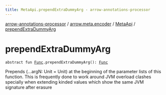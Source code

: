 ```yaml
---
title: MetaApi.prependExtraDummyArg - arrow-annotations-processor
---
```


[arrow-annotations-processor](../../index.html) / [arrow.meta.encoder](../index.html) / [MetaApi](index.html) / [prependExtraDummyArg](./prepend-extra-dummy-arg.html)

# prependExtraDummyArg

`abstract fun `[`Func`](../../arrow.meta.ast/-func/index.html)`.prependExtraDummyArg(): `[`Func`](../../arrow.meta.ast/-func/index.html)

Prepends (...argN: Unit = Unit) at the beginning of the parameter lists of this function.
This is frequently done to work around JVM overload clashes specially when extending kinded values
which show the same JVM signature after erasure

